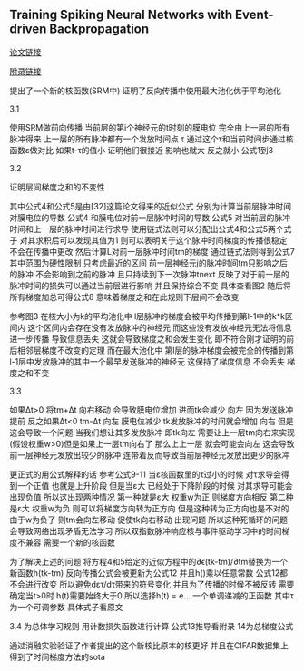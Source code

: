 
## Training Spiking Neural Networks with Event-driven Backpropagation

[论文链接](https://proceedings.neurips.cc/paper_files/paper/2022/file/c4e5f4de1b3cfc838eec6484d0b85378-Paper-Conference.pdf)

[附录链接](https://proceedings.neurips.cc/paper_files/paper/2022/file/c4e5f4de1b3cfc838eec6484d0b85378-Supplemental-Conference.pdf)

提出了一个新的核函数(SRM中) 证明了反向传播中使用最大池化优于平均池化

3.1

使用SRM做前向传播 当前层的第i个神经元的t时刻的膜电位 完全由上一层的所有脉冲得来 上一层的所有脉冲都有一个发放时间点   τ 通过这个τ和当前时间步通过核函数ε做对比 如果t-τ的值小 证明他们很接近 影响也就大 反之就小 公式1到3

3.2

证明层间梯度之和的不变性

其中公式4和公式5是由[32]这篇论文得来的近似公式 分别为计算当前层脉冲时间对膜电位的导数 公式4 和膜电位对前一层脉冲时间的导数  公式5
对当前层的脉冲时间和上一层的脉冲时间进行求导 使用链式法则可以分配出公式4和公式5两个式子 对其求积后可以发现其值为1 则可以表明关于这个脉冲时间梯度的传播很稳定 不会在传播中更改 然后计算L对前一层脉冲时间tm的梯度 通过链式法则得到公式7 其中范围为硬性限制 只考虑最近的区间 前一层神经元j的脉冲时间tm只影响之后的脉冲 不会影响到之前的脉冲 且只持续到下一次脉冲tnext 反映了对于前一层的脉冲时间的损失可以通过当前层进行影响 并且保持综合不变 具体查看图2 随后将所有梯度加总可得公式8 意味着梯度之和在此规则下层间不会改变

参考图3 在核大小为k的平均池化中 l层脉冲的梯度会被平均传播到第l-1中的k*k区间内 这个区间内会存在没有发放脉冲的神经元 而这些没有发放神经元无法将信息进一步传播 导致信息丢失 这就会导致梯度之和会发生变化 即不符合刚才证明的前后相邻层梯度不改变的定理 而在最大池化中 第l层的脉冲梯度会被完全的传播到第l-1层中发放脉冲的其中一个最早发送脉冲的神经元 这保持了梯度信息   不会丢失 梯度之和不变

3.3

如果Δt>0 将tm+Δt 向右移动 会导致膜电位增加 进而tk会减少 向左 因为发送脉冲提前 反之如果Δt<0 tm-Δt 向左 膜电位减少 tk发放脉冲的时间就会增加 向右 但是这会导致一个问题 当我们想让其多发放脉冲 即tk向左 需要让上一层tm向右来实现 (假设权重w>0)但是如果上一层tm向右了 那么上上一层 就会可能会向左 这会导致前一层神经元发放出较少的脉冲 连带着反而导致当前层神经元发放出更少的脉冲

更正式的用公式解释的话 参考公式9-11 当ε核函数里的τ过小的时候 对τ求导会得到一个正值 也就是上升阶段 但是当ε大 已经处于下降阶段的时候 对其求导可能会出现负值 所以这出现两种情况 第一种就是ε大 权重w为正 则梯度方向相反 第二种是ε大 权重w为负 则可以将梯度方向转为正方向 但是这种转为正方向也是不对的 由于w为负了 则tm会向左移动 促使tk向右移动 出现问题 所以这种死循环的问题会导致网络出现矛盾无法学习 所以双指数脉冲响应核与事件驱动学习中的时间梯度不兼容 需要一个新的核函数

为了解决上述的问题 将方程4和5给定的近似方程中的∂ϵ(tk-tm)/∂tm替换为一个新函数h(tk-tm) 反向传播公式会被更新为公式12 并且h()乘以任意常数 公式12都不会进行改变 所以避免dετ/dτ带来的符号变化 并且为了传播的时候不被反转 需要确定当t>0时 h(t)需要始终大于0 所以选择h(t) = e...  一个单调递减的正函数 其中τ为一个可调参数 具体式子看原文

3.4 为总体学习规则 用计数损失函数进行计算 公式13推导看附录 14为总梯度公式

通过消融实验验证了作者提出的这个新核比原本的核更好 并且在CIFAR数据集上得到了时间梯度方法的sota
